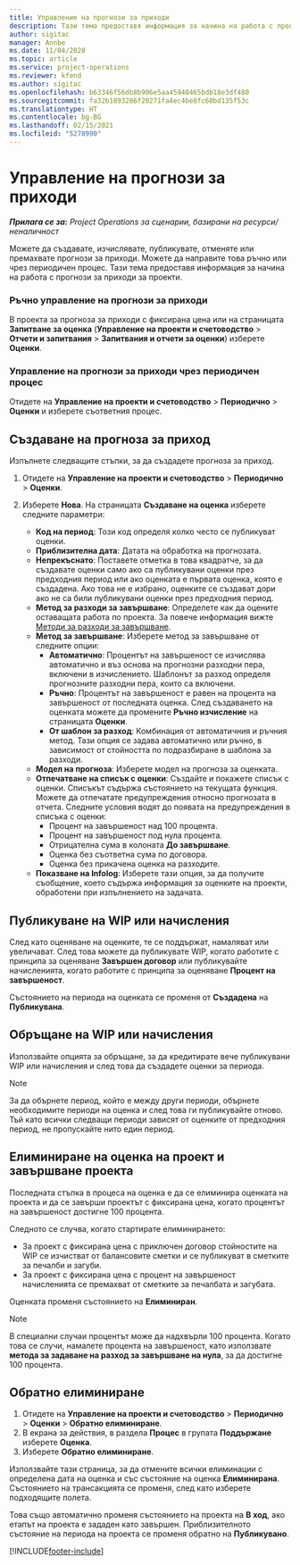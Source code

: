 ```yaml
---
title: Управление на прогнози за приходи
description: Тази тема предоставя информация за начина на работа с прогнози за приходи за проекти.
author: sigitac
manager: Annbe
ms.date: 11/04/2020
ms.topic: article
ms.service: project-operations
ms.reviewer: kfend
ms.author: sigitac
ms.openlocfilehash: b63346f56db8b906e5aa45940465bdb18e3df480
ms.sourcegitcommit: fa32b1893286f20271fa4ec4be8fc68bd135f53c
ms.translationtype: HT
ms.contentlocale: bg-BG
ms.lasthandoff: 02/15/2021
ms.locfileid: "5278990"
---
```

# <a name="manage-revenue-estimates"></a>Управление на прогнози за приходи

_**Прилага се за:** Project Operations за сценарии, базирани на ресурси/неналичност_

Можете да създавате, изчислявате, публикувате, отменяте или премахвате прогнози за приходи. Можете да направите това ръчно или чрез периодичен процес. Тази тема предоставя информация за начина на работа с прогнози за приходи за проекти.

### <a name="manage-revenue-estimates-manually"></a>Ръчно управление на прогнози за приходи

В проекта за прогноза за приходи с фиксирана цена или на страницата **Запитване за оценка** (**Управление на проекти и счетоводство** > **Отчети и запитвания** > **Запитвания и отчети за оценки**) изберете **Оценки**.

### <a name="manage-revenue-estimates-using-a-periodic-process"></a>Управление на прогнози за приходи чрез периодичен процес

Отидете на **Управление на проекти и счетоводство** > **Периодично** > **Оценки** и изберете съответния процес.

## <a name="create-a-revenue-estimate"></a>Създаване на прогноза за приход

Изпълнете следващите стъпки, за да създадете прогноза за приход. 

1. Отидете на **Управление на проекти и счетоводство** > **Периодично** > **Оценки**.
2. Изберете **Нова**. На страницата **Създаване на оценка** изберете следните параметри:

   - **Код на период**: Този код определя колко често се публикуват оценки.
   - **Приблизителна дата**: Датата на обработка на прогнозата.
   - **Непрекъснато**: Поставете отметка в това квадратче, за да създавате оценки само ако са публикувани оценки през предходния период или ако оценката е първата оценка, която е създадена. Ако това не е избрано, оценките се създават дори ако не са били публикувани оценки през предходния период.
   - **Метод за разходи за завършване**: Определете как да оцените оставащата работа по проекта. За повече информация вижте [Методи за разходи за завършване](cost-complete-methods.md).
   - **Метод за завършване**: Изберете метод за завършване от следните опции:
     - **Автоматично**: Процентът на завършеност се изчислява автоматично и въз основа на прогнозни разходни пера, включени в изчислението. Шаблонът за разход определя прогнозните разходни пера, които са включени.
     - **Ръчно**: Процентът на завършеност е равен на процента на завършеност от последната оценка. След създаването на оценката можете да промените **Ръчно изчисление** на страницата **Оценки**.
     - **От шаблон за разход**: Комбинация от автоматичния и ръчния метод. Тази опция се задава автоматично или ръчно, в зависимост от стойността по подразбиране в шаблона за разходи.
   - **Модел на прогноза**: Изберете модел на прогноза за оценката.
   - **Отпечатване на списък с оценки**: Създайте и покажете списък с оценки. Списъкът съдържа състоянието на текущата функция. Можете да отпечатате предупреждения относно прогнозата в отчета. Следните условия водят до появата на предупреждения в списъка с оценки:
     - Процент на завършеност над 100 процента.
     - Процент на завършеност под нула процента.
     - Отрицателна сума в колоната **До завършване**.
     - Оценка без съответна сума по договора.
     - Оценка без прикачена оценка на разходите.
   - **Показване на Infolog**: Изберете тази опция, за да получите съобщение, което съдържа информация за оценките на проекти, обработени при изпълнението на задачата.


## <a name="post-wip-or-accruals"></a>Публикуване на WIP или начисления

След като оценяване на оценките, те се поддържат, намаляват или увеличават. След това можете да публикувате WIP, когато работите с принципа за оценяване **Завършен договор** или публикувайте начисленията, когато работите с принципа за оценяване **Процент на завършеност**.
  
Състоянието на периода на оценката се променя от **Създадена** на **Публикувана**.

## <a name="reverse-wip-or-accruals"></a>Обръщане на WIP или начисления

Използвайте опцията за обръщане, за да кредитирате вече публикувани WIP или начисления и след това да създадете оценки за периода.

> [!NOTE]
> За да обърнете период, който е между други периоди, обърнете необходимите периоди на оценка и след това ги публикувайте отново. Тъй като всички следващи периоди зависят от оценките от предходния период, не пропускайте нито един период.

## <a name="eliminate-the-estimate-project-and-finish-the-project"></a>Елиминиране на оценка на проект и завършване проекта

Последната стъпка в процеса на оценка е да се елиминира оценката на проекта и да се завърши проектът с фиксирана цена, когато процентът на завършеност достигне 100 процента.

Следното се случва, когато стартирате елиминирането:

- За проект с фиксирана цена с приключен договор стойностите на WIP се изчистват от балансовите сметки и се публикуват в сметките за печалби и загуби.
- За проект с фиксирана цена с процент на завършеност начисленията се премахват от сметките за печалбата и загубата.

Оценката променя състоянието на **Елиминиран**.

> [!NOTE]
> В специални случаи процентът може да надхвърли 100 процента. Когато това се случи, намалете процента на завършеност, като използвате **метода за задаване на разход за завършване на нула**, за да достигне 100 процента.

## <a name="reverse-elimination"></a>Обратно елиминиране

1. Отидете на **Управление на проекти и счетоводство** > **Периодично** > **Оценки** > **Обратно елиминиране**. 
2. В екрана за действия, в раздела **Процес** в групата **Поддържане** изберете **Оценка**. 
3. Изберете **Обратно елиминиране**.

Използвайте тази страница, за да отмените всички елиминации с определена дата на оценка и със състояние на оценка **Елиминирана**. Състоянието на трансакцията се променя, след като изберете подходящите полета.

Това също автоматично променя състоянието на проекта на **В ход**, ако етапът на проекта е зададен като завършен. Приблизителното състояние на периода на проекта се променя обратно на **Публикувано**.


[!INCLUDE[footer-include](../includes/footer-banner.md)]